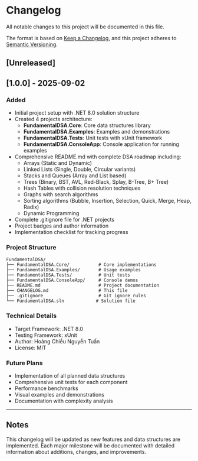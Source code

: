 # Changelog

All notable changes to this project will be documented in this file.

The format is based on [Keep a Changelog](https://keepachangelog.com/en/1.0.0/),
and this project adheres to [Semantic Versioning](https://semver.org/spec/v2.0.0.html).

## [Unreleased]

## [1.0.0] - 2025-09-02

### Added
- Initial project setup with .NET 8.0 solution structure
- Created 4 projects architecture:
  - **FundamentalDSA.Core**: Core data structures library
  - **FundamentalDSA.Examples**: Examples and demonstrations
  - **FundamentalDSA.Tests**: Unit tests with xUnit framework
  - **FundamentalDSA.ConsoleApp**: Console application for running examples
- Comprehensive README.md with complete DSA roadmap including:
  - Arrays (Static and Dynamic)
  - Linked Lists (Single, Double, Circular variants)
  - Stacks and Queues (Array and List based)
  - Trees (Binary, BST, AVL, Red-Black, Splay, B-Tree, B+ Tree)
  - Hash Tables with collision resolution techniques
  - Graphs with search algorithms
  - Sorting algorithms (Bubble, Insertion, Selection, Quick, Merge, Heap, Radix)
  - Dynamic Programming
- Complete .gitignore file for .NET projects
- Project badges and author information
- Implementation checklist for tracking progress

### Project Structure
```
FundamentalDSA/
├── FundamentalDSA.Core/           # Core implementations
├── FundamentalDSA.Examples/       # Usage examples
├── FundamentalDSA.Tests/          # Unit tests
├── FundamentalDSA.ConsoleApp/     # Console demos
├── README.md                      # Project documentation
├── CHANGELOG.md                   # This file
├── .gitignore                     # Git ignore rules
└── FundamentalDSA.sln            # Solution file
```

### Technical Details
- Target Framework: .NET 8.0
- Testing Framework: xUnit
- Author: Hoàng Chiều Nguyễn Tuấn
- License: MIT

### Future Plans
- Implementation of all planned data structures
- Comprehensive unit tests for each component
- Performance benchmarks
- Visual examples and demonstrations
- Documentation with complexity analysis

---

## Notes

This changelog will be updated as new features and data structures are implemented. Each major milestone will be documented with detailed information about additions, changes, and improvements.
